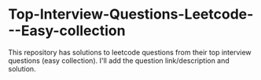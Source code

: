 # Top-Interview-Questions-Leetcode---Easy-collection
This repository has solutions to leetcode questions from their top interview questions (easy collection). I'll add the question link/description and solution.

